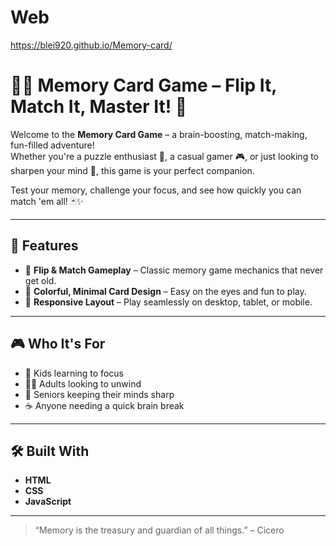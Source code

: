 # Web
https://blei920.github.io/Memory-card/

# 🧠🎴 Memory Card Game – Flip It, Match It, Master It! 🎉

Welcome to the **Memory Card Game** – a brain-boosting, match-making, fun-filled adventure!  
Whether you're a puzzle enthusiast 🧩, a casual gamer 🎮, or just looking to sharpen your mind 🧠, this game is your perfect companion.

Test your memory, challenge your focus, and see how quickly you can match 'em all! 🃏✨

---

## 🌟 Features

- 🔁 **Flip & Match Gameplay** – Classic memory game mechanics that never get old.
- 🎨 **Colorful, Minimal Card Design** – Easy on the eyes and fun to play.
- 📱 **Responsive Layout** – Play seamlessly on desktop, tablet, or mobile.

---

## 🎮 Who It's For

- 👧 Kids learning to focus  
- 👩‍💻 Adults looking to unwind  
- 👵 Seniors keeping their minds sharp  
- ☕ Anyone needing a quick brain break

---

## 🛠️ Built With

- **HTML**
- **CSS**
- **JavaScript**

---

> “Memory is the treasury and guardian of all things.” – Cicero
